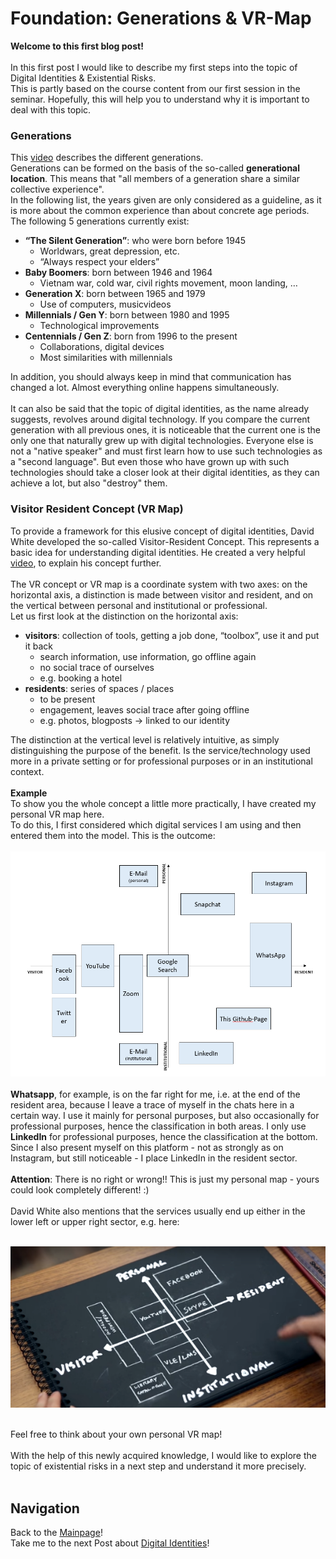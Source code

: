 # Foundation: Generations & VR-Map

**Welcome to this first blog post!**<br><br>
In this first post I would like to describe my first steps into the topic of Digital Identities & Existential Risks. <br>
This is partly based on the course content from our first session in the seminar. Hopefully, this will help you to understand why it is important to deal with this topic.

### Generations 
This [video](https://www.youtube.com/watch?v=TtIojDWOsgg) describes the different generations.<br>
Generations can be formed on the basis of the so-called **generational location**. This means that "all members of a generation share a similar collective experience". <br>
In the following list, the years given are only considered as a guideline, as it is more about the common experience than about concrete age periods.<br>
The following 5 generations currently exist:

- **“The Silent Generation”**: who were born before 1945
  - Worldwars, great depression, etc.
  - “Always respect your elders”
- **Baby Boomers**: born between 1946 and 1964
  - Vietnam war, cold war, civil rights movement, moon landing, …
- **Generation X**: born between 1965 and 1979
  - Use of computers, musicvideos
- **Millennials / Gen Y**: born between 1980 and 1995
  - Technological improvements
- **Centennials / Gen Z**: born from 1996 to the present
  - Collaborations, digital devices
  - Most similarities with millennials

In addition, you should always keep in mind that communication has changed a lot. Almost everything online happens simultaneously.<br><br>
It can also be said that the topic of digital identities, as the name already suggests, revolves around digital technology. If you compare the current generation with all previous ones, it is noticeable that the current one is the only one that naturally grew up with digital technologies. Everyone else is not a "native speaker" and must first learn how to use such technologies as a "second language". But even those who have grown up with such technologies should take a closer look at their digital identities, as they can achieve a lot, but also "destroy" them. 

### Visitor Resident Concept (VR Map)
To provide a framework for this elusive concept of digital identities, David White developed the so-called Visitor-Resident Concept. This represents a basic idea for understanding digital identities. He created a very helpful [video](https://youtu.be/MSK1Iw1XtwQ), to explain his concept further.<br><br>
The VR concept or VR map is a coordinate system with two axes: on the horizontal axis, a distinction is made between visitor and resident, and on the vertical between personal and institutional or professional.<br>
Let us first look at the distinction on the horizontal axis:

- **visitors**: collection of tools, getting a job done, “toolbox”, use it and put it back
  - search information, use information, go offline again
  - no social trace of ourselves
  - e.g. booking a hotel
- **residents**: series of spaces / places
  - to be present
  - engagement, leaves social trace after going offline
  - e.g. photos, blogposts -> linked to our identity


The distinction at the vertical level is relatively intuitive, as simply distinguishing the purpose of the benefit. Is the service/technology used more in a private setting or for professional purposes or in an institutional context.<br><br>
**Example**<br>
To show you the whole concept a little more practically, I have created my personal VR map here. <br>
To do this, I first considered which digital services I am using and then entered them into the model. This is the outcome:<br><br>
![My VR Map](/assets/img/vr_map.png)<br><br>
**Whatsapp**, for example, is on the far right for me, i.e. at the end of the resident area, because I leave a trace of myself in the chats here in a certain way. I use it mainly for personal purposes, but also occasionally for professional purposes, hence the classification in both areas. I only use **LinkedIn** for professional purposes, hence the classification at the bottom. Since I also present myself on this platform - not as strongly as on Instagram, but still noticeable - I place LinkedIn in the resident sector.<br><br>
**Attention**: There is no right or wrong!! This is just my personal map - yours could look completely different! :)<br><br>
David White also mentions that the services usually end up either in the lower left or upper right sector, e.g. here: <br><br>

![VR Map](/assets/img/vr_map2.png)<br><br>

 Feel free to think about your own personal VR map!
 <br><br>
With the help of this newly acquired knowledge, I would like to explore the topic of existential risks in a next step and understand it more precisely.<br><br>
## Navigation
Back to the [Mainpage](index.md)!<br>
Take me to the next Post about [Digital Identities](2_digital_identities.md)!<br>



